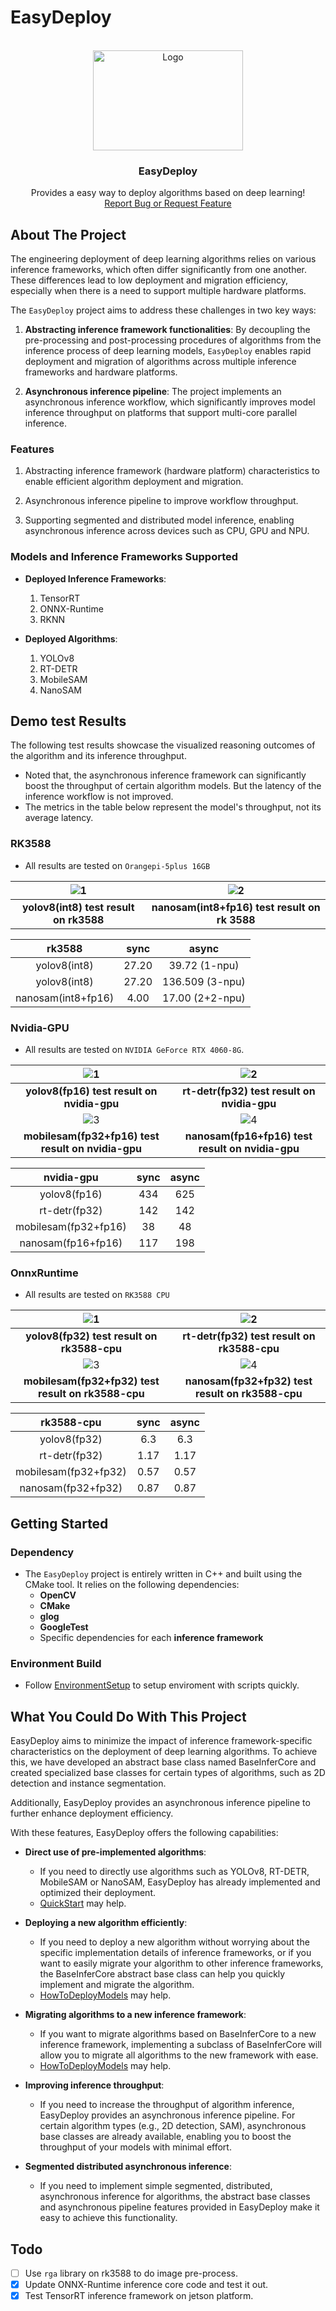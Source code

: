 # EasyDeploy
<!-- PROJECT LOGO -->
<br />
<div align="center">
  <a href="https://github.com/zz990099/EasyDeploy">
    <img src="assets/logo.gif" alt="Logo" width="240" height="160" style="animation: play 5s infinite;">
  </a>

  <h3 align="center">EasyDeploy</h3>

  <p align="center">
    Provides a easy way to deploy algorithms based on deep learning!
    <br />
    <a href="https://github.com/zz990099/EasyDeploy/issues/new">Report Bug or Request Feature</a>
  </p>
</div>

## About The Project

The engineering deployment of deep learning algorithms relies on various inference frameworks, which often differ significantly from one another. These differences lead to low deployment and migration efficiency, especially when there is a need to support multiple hardware platforms. 

The `EasyDeploy` project aims to address these challenges in two key ways:  

1. **Abstracting inference framework functionalities**: By decoupling the pre-processing and post-processing procedures of algorithms from the inference process of deep learning models, `EasyDeploy` enables rapid deployment and migration of algorithms across multiple inference frameworks and hardware platforms.  

2. **Asynchronous inference pipeline**: The project implements an asynchronous inference workflow, which significantly improves model inference throughput on platforms that support multi-core parallel inference.

### Features

1. Abstracting inference framework (hardware platform) characteristics to enable efficient algorithm deployment and migration.  

2. Asynchronous inference pipeline to improve workflow throughput.  

3. Supporting segmented and distributed model inference, enabling asynchronous inference across devices such as CPU, GPU and NPU.

### Models and Inference Frameworks Supported 

- **Deployed Inference Frameworks**:  
  1. TensorRT  
  2. ONNX-Runtime  
  3. RKNN

- **Deployed Algorithms**:  
  1. YOLOv8  
  2. RT-DETR  
  3. MobileSAM  
  4. NanoSAM

## Demo test Results

The following test results showcase the visualized reasoning outcomes of the algorithm and its inference throughput.

- Noted that, the asynchronous inference framework can significantly boost the throughput of certain algorithm models. But the latency of the inference workflow is not improved.
- The metrics in the table below represent the model's throughput, not its average latency.

### RK3588

- All results are tested on `Orangepi-5plus 16GB`

| ![1](./assets/rk3588_yolov8_result.jpg) | ![2](./assets/rk3588_nanosam_result.png) |
|:----------------------------------------:|:----------------------------------------:|
| **yolov8(int8) test result on rk3588**  | **nanosam(int8+fp16) test result on rk 3588** |

|  rk3588   |   sync   |  async   |
|:---------:|:---------:|:----------------:|
|  yolov8(int8)   |   27.20   |  39.72 (1-npu)   |
|  yolov8(int8)   |   27.20   |  136.509 (3-npu) |
|  nanosam(int8+fp16)  |   4.00    |  17.00 (2+2-npu) |

### Nvidia-GPU

- All results are tested on `NVIDIA GeForce RTX 4060-8G`.

| ![1](./assets/nvidia_gpu_yolov8_result.jpg) | ![2](./assets/nvidia_gpu_rt_detr_result.jpg) |
|:----------------------------------------:|:----------------------------------------:|
| **yolov8(fp16) test result on nvidia-gpu**  | **rt-detr(fp32) test result on nvidia-gpu** |
| ![3](./assets/nvidia_gpu_mobilesam_result.png) | ![4](./assets/nvidia_gpu_nanosam_result.png) |
| **mobilesam(fp32+fp16) test result on nvidia-gpu**  | **nanosam(fp16+fp16) test result on nvidia-gpu** |


|  nvidia-gpu   |   sync   |  async   |
|:---------:|:---------:|:----------------:|
|  yolov8(fp16)   |   434   |  625   |
|  rt-detr(fp32)   |   142   |  142 |
|  mobilesam(fp32+fp16)  |   38    |  48 |
|  nanosam(fp16+fp16)  |   117    |  198 |


### OnnxRuntime

- All results are tested on `RK3588 CPU`

| ![1](./assets/onnxruntime_yolov8_result.jpg) | ![2](./assets/onnxruntime_rt_detr_result.jpg) |
|:----------------------------------------:|:----------------------------------------:|
| **yolov8(fp32) test result on rk3588-cpu**  | **rt-detr(fp32) test result on rk3588-cpu** |
| ![3](./assets/onnxruntime_mobilesam_result.png) | ![4](./assets/onnxruntime_nano_result.png) |
| **mobilesam(fp32+fp32) test result on rk3588-cpu**  | **nanosam(fp32+fp32) test result on rk3588-cpu** |

|  rk3588-cpu   |   sync   |  async   |
|:---------:|:---------:|:----------------:|
|  yolov8(fp32)   |   6.3   |  6.3   |
|  rt-detr(fp32)   |   1.17   |  1.17 |
|  mobilesam(fp32+fp32)  |   0.57    |  0.57 |
|  nanosam(fp32+fp32)  |   0.87    |  0.87 |

## Getting Started

### Dependency

- The `EasyDeploy` project is entirely written in C++ and built using the CMake tool. It relies on the following dependencies:  
    - **OpenCV**  
    - **CMake**  
    - **glog**  
    - **GoogleTest**  
    - Specific dependencies for each **inference framework**

### Environment Build
- Follow [EnvironmentSetup](doc/EnviromentSetup.md) to setup enviroment with scripts quickly. 

## What You Could Do With This Project

EasyDeploy aims to minimize the impact of inference framework-specific characteristics on the deployment of deep learning algorithms. To achieve this, we have developed an abstract base class named BaseInferCore and created specialized base classes for certain types of algorithms, such as 2D detection and instance segmentation.

Additionally, EasyDeploy provides an asynchronous inference pipeline to further enhance deployment efficiency. 

With these features, EasyDeploy offers the following capabilities:

- **Direct use of pre-implemented algorithms**:
    - If you need to directly use algorithms such as YOLOv8, RT-DETR, MobileSAM or NanoSAM, EasyDeploy has already implemented and optimized their deployment.
    - [QuickStart](doc/QuickStart.md) may help.

- **Deploying a new algorithm efficiently**:
    - If you need to deploy a new algorithm without worrying about the specific implementation details of inference frameworks, or if you want to easily migrate your algorithm to other inference frameworks, the BaseInferCore abstract base class can help you quickly implement and migrate the algorithm.
    - [HowToDeployModels](doc/HowToDeployModels.md) may help.

- **Migrating algorithms to a new inference framework**:
    - If you want to migrate algorithms based on BaseInferCore to a new inference framework, implementing a subclass of BaseInferCore will allow you to migrate all algorithms to the new framework with ease.
    - [HowToDeployModels](doc/HowToDeployModels.md) may help.

- **Improving inference throughput**:
    - If you need to increase the throughput of algorithm inference, EasyDeploy provides an asynchronous inference pipeline. For certain algorithm types (e.g., 2D detection, SAM), asynchronous base classes are already available, enabling you to boost the throughput of your models with minimal effort.

- **Segmented distributed asynchronous inference**:
    - If you need to implement simple segmented, distributed, asynchronous inference for algorithms, the abstract base classes and asynchronous pipeline features provided in EasyDeploy make it easy to achieve this functionality.

## Todo

- [ ] Use `rga` library on rk3588 to do image pre-process.
- [x] Update ONNX-Runtime inference core code and test it out.
- [x] Test TensorRT inference framework on jetson platform.
